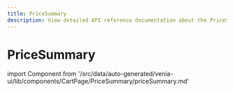```yaml
---
title: PriceSummary
description: View detailed API reference documentation about the PriceSummary component in the Venia UI package of the PWA Studio framework.
---
```


# PriceSummary

<!--
The reference doc content is generated automatically from the source code.
To update this section, update the doc blocks in the source code
-->

import Component from '/src/data/auto-generated/venia-ui/lib/components/CartPage/PriceSummary/priceSummary.md'

<Component />
